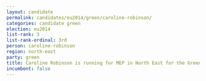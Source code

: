 ```yaml
---
layout: candidate
permalink: candidates/eu2014/green/caroline-robinson/
categories: candidate green
election: eu2014
list-rank: 3
list-rank-ordinal: 3rd
person: caroline-robinson
region: north-east
party: green
title: Caroline Robinson is running for MEP in North East for the Green Party
incumbent: false
---
```

